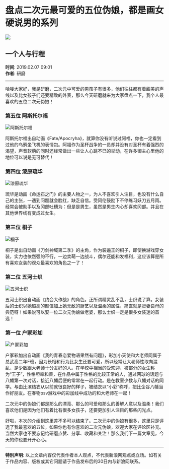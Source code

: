 # 盘点二次元最可爱的五位伪娘，都是画女硬说男的系列

_![](https://n.sinaimg.cn/sinacn10201/360/w180h180/20191012/580d-ifvwfti7762103.jpg)_

## 一个人与行程

**时间**: 2019.02.07 09:01  
**作者**: 研磨

---

哈喽大家好，我是研磨，二次元中可爱的男孩子有很多，他们往往都有着甜美的声线以及比女孩子们还要精致的外表，那么今天研磨就来为大家盘点一下，我个人最喜欢的五位二次元伪娘！

### 第五位 阿斯托尔福

![阿斯托尔福](http://k.sinaimg.cn/n/sinacn10109/200/w640h360/20190207/4b5e-hsqyiwt9523592.jpg/w700d1q75cms.jpg)

阿斯托尔福出自动画《Fate/Apocryha》，就算你没有听说过阿福，你也一定看到过他的乌鸦坐飞机的表情包。阿福作为圣杯战争的一员却并没有对圣杯有着强烈的渴望，声音软萌的同时还经常做出一些让人心跳不已的举动，在许多御主心里他的地位可以说是无可替代！

### 第四位 漆原琉华

![漆原琉华](http://k.sinaimg.cn/n/sinacn10109/160/w640h320/20190207/431f-hsqyiwt9523634.jpg/w700d1q75cms.jpg)

琉华是动画《命运石之门》的主要人物之一，为人不喜欢引人注目，也没有什么自己的主张，一遇到问题就会脸红，缺乏自信。受冈伦鼓励下不停练习妖刀五月雨。经常会被助手以及冈部吐槽为：但是是男生，虽然是男生内心却喜欢冈部。并且在其他世界线有变成过女生。

### 第三位 桐子

![桐子](http://k.sinaimg.cn/n/sinacn10109/200/w640h360/20190207/07d5-hsqyiwt9523673.jpg/w700d1q75cms.jpg)

桐子是出自动画《刀剑神域第二季》的主角，作为装逼王的桐子，即使换游戏穿女装，实力也依然强的不行，一边卖萌一边战斗，偶尔还能和发福利，这应该算是所有喜欢女装的观众最喜欢的角色之一了！

### 第二位 五河士织

![五河士织](http://k.sinaimg.cn/n/sinacn10109/160/w640h320/20190207/207b-hsqyiwt9523714.jpg/w700d1q75cms.jpg)

五河士织出自动画《约会大作战》的角色。正所谓精灵乱不乱，士织说了算。女装后的士织以她超高的颜值加上她无敌的厨艺以及温柔的属性，简直就是贤妻良母的典范呀！如果说可以娶一位二次元伪娘做老婆，那么士织一定是很多女装迷的首选！

### 第一位 户冢彩加

![户冢彩加](http://k.sinaimg.cn/n/sinacn10109/264/w640h424/20190207/d3e8-hsqyiwt9523740.jpg/w700d1q75cms.jpg)

户冢彩加出自动画《我的青春恋爱物语果然有问题》，彩加小天使和大老师同属于总武高二年F班，因为长相和行为比女生还要可爱，所以经常让大老师性取向混乱，是少数跟大老师十分友好的人。在学校中相当的受欢迎，被部分的女生称为“王子”，性格坦率和善，在作品中属于性格的比较正常的人，通过网球的话题与八幡第一次对话，接近八幡后便的常常在一起行动。是在教室少数与八幡对话的同学。与由比滨结衣从以前就很良好的样子，被结衣以“小彩”称呼，把比企谷八幡当作好朋友。在春物psv游戏中的彩加线中成功的和大老师在一起！

二次元中的伪娘们都是那么的漂亮、那么的可爱和那么的善解人意以及温柔！我们喜欢他们是因为他们有着比有很多女孩子，还要更加引人注目的那些闪光点。

好啦，本次的介绍到这里差不多可以结束了。二次元中的伪娘有很多，这里只是评选了我最喜欢的五位，如果你也有你喜欢的二次元伪娘，欢迎大家在评论区补充。当然大家也不要忘记给研磨点赞、分享、收藏和关注！那么我们下一篇文章见，今天的你也要开开心心。

---

**特别声明**: 以上文章内容仅代表作者本人观点，不代表新浪网观点或立场。如有关于作品内容、版权或其它问题请于作品发布后的30日内与新浪网联系。
